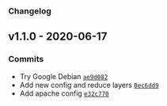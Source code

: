 ### Changelog

## v1.1.0 - 2020-06-17

### Commits

- Try Google Debian [`ae9d082`](https://github.com/igorgottschalg/php-environment/commit/ae9d08227ed16e852ad502daad437e1c3db6b40a)
- Add new config and reduce layers [`0ec6dd9`](https://github.com/igorgottschalg/php-environment/commit/0ec6dd9112945be35b4dab1b41d125a7c5ad4a52)
- Add apache config [`e32c770`](https://github.com/igorgottschalg/php-environment/commit/e32c770b9e1463e8d6bce2599c8a2dea5cd53315)
